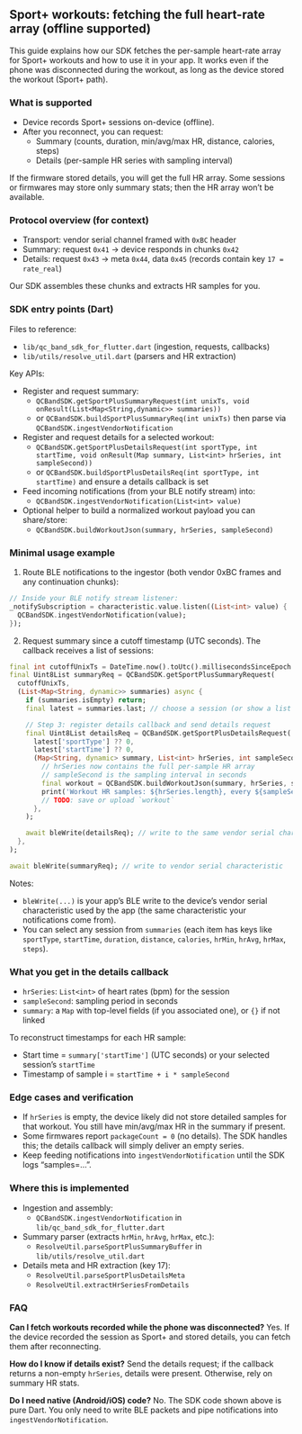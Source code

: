 ## Sport+ workouts: fetching the full heart-rate array (offline supported)

This guide explains how our SDK fetches the per-sample heart-rate array for Sport+ workouts and how to use it in your app. It works even if the phone was disconnected during the workout, as long as the device stored the workout (Sport+ path).

### What is supported
- Device records Sport+ sessions on-device (offline).
- After you reconnect, you can request:
  - Summary (counts, duration, min/avg/max HR, distance, calories, steps)
  - Details (per-sample HR series with sampling interval)

If the firmware stored details, you will get the full HR array. Some sessions or firmwares may store only summary stats; then the HR array won’t be available.

### Protocol overview (for context)
- Transport: vendor serial channel framed with `0xBC` header
- Summary: request `0x41` → device responds in chunks `0x42`
- Details: request `0x43` → meta `0x44`, data `0x45` (records contain key `17 = rate_real`)

Our SDK assembles these chunks and extracts HR samples for you.

### SDK entry points (Dart)
Files to reference:
- `lib/qc_band_sdk_for_flutter.dart` (ingestion, requests, callbacks)
- `lib/utils/resolve_util.dart` (parsers and HR extraction)

Key APIs:
- Register and request summary:
  - `QCBandSDK.getSportPlusSummaryRequest(int unixTs, void onResult(List<Map<String,dynamic>> summaries))`
  - or `QCBandSDK.buildSportPlusSummaryReq(int unixTs)` then parse via `QCBandSDK.ingestVendorNotification`
- Register and request details for a selected workout:
  - `QCBandSDK.getSportPlusDetailsRequest(int sportType, int startTime, void onResult(Map summary, List<int> hrSeries, int sampleSecond))`
  - or `QCBandSDK.buildSportPlusDetailsReq(int sportType, int startTime)` and ensure a details callback is set
- Feed incoming notifications (from your BLE notify stream) into:
  - `QCBandSDK.ingestVendorNotification(List<int> value)`
- Optional helper to build a normalized workout payload you can share/store:
  - `QCBandSDK.buildWorkoutJson(summary, hrSeries, sampleSecond)`

### Minimal usage example
1) Route BLE notifications to the ingestor (both vendor 0xBC frames and any continuation chunks):

```dart
// Inside your BLE notify stream listener:
_notifySubscription = characteristic.value.listen((List<int> value) {
  QCBandSDK.ingestVendorNotification(value);
});
```

2) Request summary since a cutoff timestamp (UTC seconds). The callback receives a list of sessions:

```dart
final int cutoffUnixTs = DateTime.now().toUtc().millisecondsSinceEpoch ~/ 1000 - 7 * 86400;
final Uint8List summaryReq = QCBandSDK.getSportPlusSummaryRequest(
  cutoffUnixTs,
  (List<Map<String, dynamic>> summaries) async {
    if (summaries.isEmpty) return;
    final latest = summaries.last; // choose a session (or show a list to user)

    // Step 3: register details callback and send details request
    final Uint8List detailsReq = QCBandSDK.getSportPlusDetailsRequest(
      latest['sportType'] ?? 0,
      latest['startTime'] ?? 0,
      (Map<String, dynamic> summary, List<int> hrSeries, int sampleSecond) {
        // hrSeries now contains the full per-sample HR array
        // sampleSecond is the sampling interval in seconds
        final workout = QCBandSDK.buildWorkoutJson(summary, hrSeries, sampleSecond);
        print('Workout HR samples: ${hrSeries.length}, every ${sampleSecond}s');
        // TODO: save or upload `workout`
      },
    );

    await bleWrite(detailsReq); // write to the same vendor serial characteristic
  },
);

await bleWrite(summaryReq); // write to vendor serial characteristic
```

Notes:
- `bleWrite(...)` is your app’s BLE write to the device’s vendor serial characteristic used by the app (the same characteristic your notifications come from).
- You can select any session from `summaries` (each item has keys like `sportType`, `startTime`, `duration`, `distance`, `calories`, `hrMin`, `hrAvg`, `hrMax`, `steps`).

### What you get in the details callback
- `hrSeries`: `List<int>` of heart rates (bpm) for the session
- `sampleSecond`: sampling period in seconds
- `summary`: a `Map` with top-level fields (if you associated one), or `{}` if not linked

To reconstruct timestamps for each HR sample:
- Start time = `summary['startTime']` (UTC seconds) or your selected session’s `startTime`
- Timestamp of sample i = `startTime + i * sampleSecond`

### Edge cases and verification
- If `hrSeries` is empty, the device likely did not store detailed samples for that workout. You still have min/avg/max HR in the summary if present.
- Some firmwares report `packageCount = 0` (no details). The SDK handles this; the details callback will simply deliver an empty series.
- Keep feeding notifications into `ingestVendorNotification` until the SDK logs “samples=…”.

### Where this is implemented
- Ingestion and assembly:
  - `QCBandSDK.ingestVendorNotification` in `lib/qc_band_sdk_for_flutter.dart`
- Summary parser (extracts `hrMin`, `hrAvg`, `hrMax`, etc.):
  - `ResolveUtil.parseSportPlusSummaryBuffer` in `lib/utils/resolve_util.dart`
- Details meta and HR extraction (key 17):
  - `ResolveUtil.parseSportPlusDetailsMeta`
  - `ResolveUtil.extractHrSeriesFromDetails`

### FAQ
**Can I fetch workouts recorded while the phone was disconnected?**
Yes. If the device recorded the session as Sport+ and stored details, you can fetch them after reconnecting.

**How do I know if details exist?**
Send the details request; if the callback returns a non-empty `hrSeries`, details were present. Otherwise, rely on summary HR stats.

**Do I need native (Android/iOS) code?**
No. The SDK code shown above is pure Dart. You only need to write BLE packets and pipe notifications into `ingestVendorNotification`.


